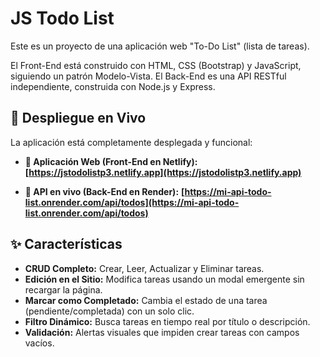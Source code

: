 # JS Todo List

Este es un proyecto de una aplicación web "To-Do List" (lista de tareas).

El Front-End está construido con HTML, CSS (Bootstrap) y JavaScript, siguiendo un patrón Modelo-Vista. El Back-End es una API RESTful independiente, construida con Node.js y Express.

## 🚀 Despliegue en Vivo

La aplicación está completamente desplegada y funcional:

* **🔗 Aplicación Web (Front-End en Netlify):**
    **[https://jstodolistp3.netlify.app](https://jstodolistp3.netlify.app)**

* **🔗 API en vivo (Back-End en Render):**
    **[https://mi-api-todo-list.onrender.com/api/todos](https://mi-api-todo-list.onrender.com/api/todos)**


## ✨ Características

* **CRUD Completo:** Crear, Leer, Actualizar y Eliminar tareas.
* **Edición en el Sitio:** Modifica tareas usando un modal emergente sin recargar la página.
* **Marcar como Completado:** Cambia el estado de una tarea (pendiente/completada) con un solo clic.
* **Filtro Dinámico:** Busca tareas en tiempo real por título o descripción.
* **Validación:** Alertas visuales que impiden crear tareas con campos vacíos.
